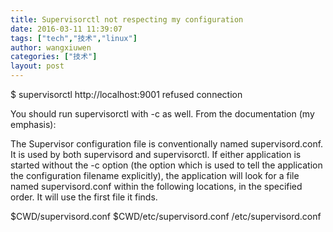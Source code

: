 ```yaml
---
title: Supervisorctl not respecting my configuration
date: 2016-03-11 11:39:07
tags: ["tech","技术","linux"]
author: wangxiuwen
categories: ["技术"]
layout: post
---
```




$ supervisorctl
http://localhost:9001 refused connection

You should run supervisorctl with -c as well. From the documentation (my emphasis):

The Supervisor configuration file is conventionally named  supervisord.conf. It is used by both supervisord and supervisorctl. If either application is started without the -c option (the option which is used to tell the application the configuration filename explicitly), the application will look for a file named supervisord.conf within the following locations, in the specified order. It will use the first file it finds.

$CWD/supervisord.conf
$CWD/etc/supervisord.conf
/etc/supervisord.conf

